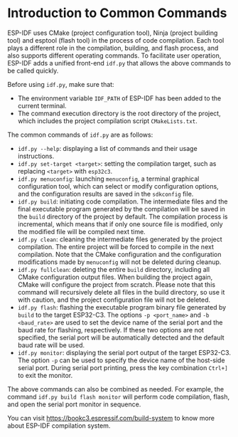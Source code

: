 # Introduction to Common Commands
ESP-IDF uses CMake (project configuration tool), Ninja (project building
tool) and esptool (flash tool) in the process of code compilation. Each
tool plays a different role in the compilation, building, and flash
process, and also supports different operating commands. To facilitate
user operation, ESP-IDF adds a unified front-end `idf.py` that allows
the above commands to be called quickly.

Before using `idf.py`, make sure that:

-   The environment variable `IDF_PATH` of ESP-IDF has been added to the
    current terminal.
-   The command execution directory is the root directory of the
    project, which includes the project compilation script
    `CMakeLists.txt`.

The common commands of `idf.py` are as follows:

<!-- idf.py fullclean: mix target with full clean and missing words, missing explaination about idf.py full clean? -->
-   `idf.py --help`: displaying a list of commands and their usage
    instructions.
-   `idf.py set-target <target>`: setting the compilation target, such as replacing `<target>` with `esp32c3`.
-   `idf.py menuconfig`: launching `menuconfig`, a terminal graphical
    configuration tool, which can select or modify configuration
    options, and the configuration results are saved in the `sdkconfig`
    file.
-   `idf.py build`: initiating code compilation. The intermediate files
    and the final executable program generated by the compilation will
    be saved in the `build` directory of the project by default. The
    compilation process is incremental, which means that if only one
    source file is modified, only the modified file will be compiled
    next time.
-   `idf.py clean`: cleaning the intermediate files generated by the
    project compilation. The entire project will be forced to compile in
    the next compilation. Note that the CMake configuration and the
    configuration modifications made by `menuconfig` will not be deleted
    during cleanup.
-   `idf.py fullclean`: deleting the entire `build` directory, including
    all CMake configuration output files. When building the project
    again, CMake will configure the project from scratch. Please note
    that this command will recursively delete all files in the build
    directory, so use it with caution, and the project configuration
    file will not be deleted.
-   `idf.py flash`: flashing the executable program binary file
    generated by `build` to the target ESP32-C3. The options
    `-p <port_name>` and `-b <baud_rate>` are used to set the device
    name of the serial port and the baud rate for flashing,
    respectively. If these two options are not specified, the serial
    port will be automatically detected and the default baud rate will
    be used.
-   `idf.py monitor`: displaying the serial port output of the target
    ESP32-C3. The option `-p` can be used to specify the device name of
    the host-side serial port. During serial port printing, press the
    key combination `Ctrl+]` to exit the monitor.
    
The above commands can also be combined as needed. For example, the
command `idf.py build flash monitor` will perform code compilation, flash, and open the
serial port monitor in sequence.

You can visit <https://bookc3.espressif.com/build-system> to know more
about ESP-IDF compilation system.

